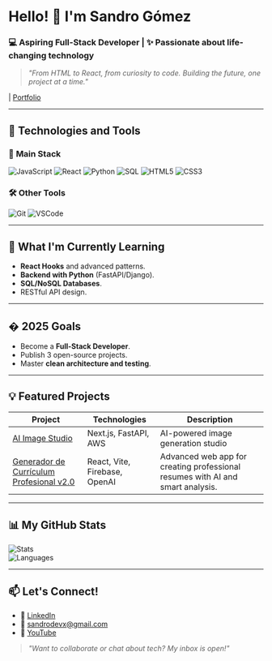# Hello! 👋 I'm Sandro Gómez  
### 💻 Aspiring Full-Stack Developer | ✨ Passionate about life-changing technology  

> *"From HTML to React, from curiosity to code. Building the future, one project at a time."*
> 
| [Portfolio](https://portfolio-sandro-black.vercel.app/)

---  

## 🚀 **Technologies and Tools**  

### 🔧 **Main Stack**  
<img src="https://img.shields.io/badge/JavaScript-F7DF1E?style=for-the-badge&logo=javascript&logoColor=black" alt="JavaScript" /> <img src="https://img.shields.io/badge/React-61DAFB?style=for-the-badge&logo=react&logoColor=black" alt="React" /> <img src="https://img.shields.io/badge/Python-3776AB?style=for-the-badge&logo=python&logoColor=white" alt="Python" /> <img src="https://img.shields.io/badge/SQL-4479A1?style=for-the-badge&logo=postgresql&logoColor=white" alt="SQL" /> <img src="https://img.shields.io/badge/HTML5-E34F26?style=for-the-badge&logo=html5&logoColor=white" alt="HTML5" /> <img src="https://img.shields.io/badge/CSS3-1572B6?style=for-the-badge&logo=css3&logoColor=white" alt="CSS3" />  

### 🛠 **Other Tools**  
<img src="https://img.shields.io/badge/Git-F05032?style=for-the-badge&logo=git&logoColor=white" alt="Git" /> <img src="https://img.shields.io/badge/VSCode-007ACC?style=for-the-badge&logo=visual-studio-code&logoColor=white" alt="VSCode" />  

---  

## 🌱 **What I'm Currently Learning**  
- **React Hooks** and advanced patterns.  
- **Backend with Python** (FastAPI/Django).  
- **SQL/NoSQL Databases**.  
- RESTful API design.  

---  

## � **2025 Goals**  
- Become a **Full-Stack Developer**.  
- Publish 3 open-source projects.  
- Master **clean architecture and testing**.  

---  

## 💡 **Featured Projects**  
| Project | Technologies | Description |  
|----------|------------|-------------|  
| [AI Image Studio](https://ai-image-studio-frontend.vercel.app/) | Next.js, FastAPI, AWS | AI-powered image generation studio |
| [Generador de Currículum Profesional v2.0](https://generador-curriculum.vercel.app/) | React, Vite, Firebase, OpenAI | Advanced web app for creating professional resumes with AI and smart analysis. |




---  

## 📊 **My GitHub Stats**  
![Stats](https://github-readme-stats.vercel.app/api?username=sandrogomez-dev&show_icons=true&theme=radical)  
![Languages](https://github-readme-stats.vercel.app/api/top-langs/?username=sandrogomez-dev&layout=compact)  

---  

## 📫 **Let's Connect!**  
- 🔗 [LinkedIn](https://www.linkedin.com/in/sandro-gomez-21355b346)  
- 📧 sandrodevx@gmail.com  
- 🎥 [YouTube](https://youtube.com/@SandroDevX)  

> *"Want to collaborate or chat about tech? My inbox is open!"*  
